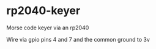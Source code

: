 # rp2040-keyer
 Morse code keyer via an rp2040

 Wire via gpio pins 4 and 7 and the common ground to 3v
